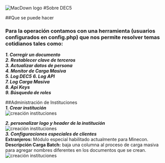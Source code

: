 ![MacDown logo](/Users/dagobertorubilar/Desktop/autentia/dec.png) 
#Sobre DEC5

##Que se puede hacer
### Para la operación contamos con una herramienta (usuarios configurados en config.php) que nos permite resolver temas cotidianos tales como:  
***1. Corregir un documento***  
***2. Restablecer clave de terceros***  
***3. Actualizar datos de persona***  
***4. Monitor de Carga Masiva***  
***5. Log DEC5***
***6. Log API***  
***7. Log Carga Masiva***  
***8. Api Keys***  
***9. Búsqueda de roles***

##Administración de Instituciones  
***1. Crear institución***  
![creación instituciones](/Users/dagobertorubilar/Desktop/autentia/creacion_instituciones.png)

***2. personalizar logo y header de la institución***  
![creación instituciones](/Users/dagobertorubilar/Desktop/autentia/personalizar_logo.png)  
***3. Configuraciones especiales de clientes***  
**Extranjeros:** Módulo especial habilitado actualmente para Minecon.  
**Descripción Carga Batch:** baja una columna al proceso de carga masiva para agregar nombres diferentes en los documentos que se crean.  
![creación instituciones](/Users/dagobertorubilar/Desktop/autentia/configuracion_especial.png) 